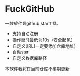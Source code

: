 # FuckGitHub

一款软件是github star工具。

* 支持自动注册
* 操作延时最低为10s（安全起见）
* 自定义URL(一定要添加仓库地址)
* 自动star
* 自定义数据库路径

本软件我将在当前仓库不定期更新